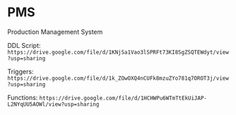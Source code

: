 # PMS
Production Management System

DDL Script: `https://drive.google.com/file/d/1KNjSa1Vao3lSPRFt73KI8SgZSQTEWdyt/view?usp=sharing`

Triggers: `https://drive.google.com/file/d/1k_ZOwOXQ4nCUFk8mzuZYo781q7OROT3j/view?usp=sharing`

Functions: `https://drive.google.com/file/d/1HCHWPu6WTmTtEkUiJAP-L2NYqUU5AOWl/view?usp=sharing`
